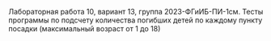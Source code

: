 Лабораторная работа 10, вариант 13, группа 2023-ФГиИБ-ПИ-1см.
Тесты программы по подсчету количества погибших детей по каждому пункту посадки (максимальный возраст от 1 до 18)